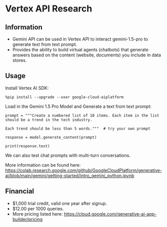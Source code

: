 # Vertex API Research

## Information

- Gemini API can be used in Vertex API to interact gemini-1.5-pro to generate text from text prompt.
- Provides the ability to build virtual agents (chatbots) that generate answers based on the content (website, documents) you include in data stores.

## Usage

Install Vertex AI SDK:

```
%pip install --upgrade --user google-cloud-aiplatform
```

Load in the Gemini 1.5 Pro Model and Generate a text from text prompt:

```
prompt = """Create a numbered list of 10 items. Each item in the list should be a trend in the tech industry.

Each trend should be less than 5 words."""  # try your own prompt

response = model.generate_content(prompt)

print(response.text)

```

We can also test chat prompts with multi-turn conversations.

More information can be found here: https://colab.research.google.com/github/GoogleCloudPlatform/generative-ai/blob/main/gemini/getting-started/intro_gemini_python.ipynb

## Financial

- $1,000 trial credit, valid one year after signup.
- $12.00 per 1000 queries.
- More pricing listed here: https://cloud.google.com/generative-ai-app-builder/pricing
